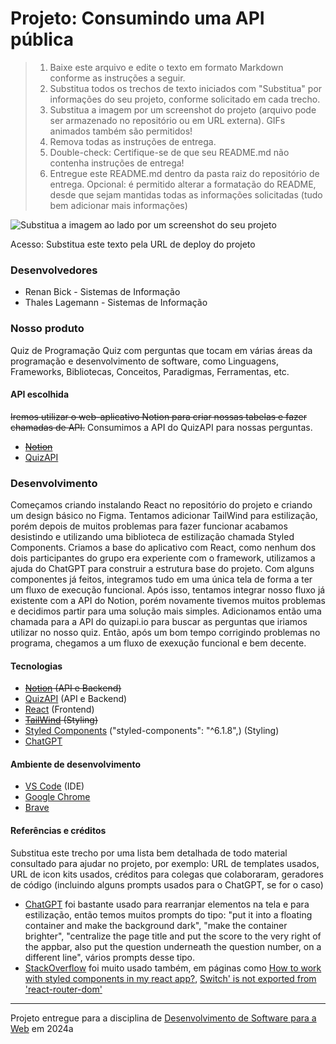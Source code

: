 # Projeto: Consumindo uma API pública

> 1. Baixe este arquivo e edite o texto em formato Markdown conforme as instruções a seguir.
> 2. Substitua todos os trechos de texto iniciados com "Substitua" por informações do seu projeto, conforme solicitado em cada trecho.
> 3. Substitua a imagem por um screenshot do projeto (arquivo pode ser armazenado no repositório ou em URL externa). GIFs animados também são permitidos!
> 4. Remova todas as instruções de entrega.
> 5. Double-check: Certifique-se de que seu README.md não contenha instruções de entrega!
> 6. Entregue este README.md dentro da pasta raiz do repositório de entrega.
> Opcional: é permitido alterar a formatação do README, desde que sejam mantidas todas as informações solicitadas (tudo bem adicionar mais informações)

![Substitua a imagem ao lado por um screenshot do seu projeto](https://img001.prntscr.com/file/img001/lcf6VqDwTuSUsRDRj04yOg.png "Screenshot do projeto")

Acesso: Substitua este texto pela URL de deploy do projeto

### Desenvolvedores

- Renan Bick - Sistemas de Informação
- Thales Lagemann - Sistemas de Informação

### Nosso produto

Quiz de Programação
Quiz com perguntas que tocam em várias áreas da programação e desenvolvimento de software, como Linguagens, Frameworks, Bibliotecas, Conceitos, Paradigmas, Ferramentas, etc.

#### API escolhida

~~Iremos utilizar o web-aplicativo Notion para criar nossas tabelas e fazer chamadas de API.~~
Consumimos a API do QuizAPI para nossas perguntas.

- [~~Notion~~](https://www.notion.so/pt-br)
- [QuizAPI](https://quizapi.io/)

### Desenvolvimento

Começamos criando instalando React no repositório do projeto e criando um design básico no Figma.
Tentamos adicionar TailWind para estilização, porém depois de muitos problemas para fazer funcionar acabamos desistindo e utilizando uma biblioteca de estilização chamada Styled Components.
Criamos a base do aplicativo com React, como nenhum dos dois participantes do grupo era experiente com o framework, utilizamos a ajuda do ChatGPT para construir a estrutura base do projeto.
Com alguns componentes já feitos, integramos tudo em uma única tela de forma a ter um fluxo de execução funcional.
Após isso, tentamos integrar nosso fluxo já existente com a API do Notion, porém novamente tivemos muitos problemas e decidimos partir para uma solução mais simples.
Adicionamos então uma chamada para a API do quizapi.io para buscar as perguntas que iriamos utilizar no nosso quiz.
Então, após um bom tempo corrigindo problemas no programa, chegamos a um fluxo de exexução funcional e bem decente.

#### Tecnologias

- ~~[Notion](https://www.notion.so/pt-br) (API e Backend)~~
- [QuizAPI](https://quizapi.io/) (API e Backend)
- [React](https://pt-br.legacy.reactjs.org/) (Frontend)
- ~~[TailWind](https://tailwindcss.com/) (Styling)~~
- [Styled Components](https://styled-components.com/) ("styled-components": "^6.1.8",) (Styling)
- [ChatGPT](https://chat.openai.com/)

#### Ambiente de desenvolvimento

- [VS Code](https://code.visualstudio.com/) (IDE)
- [Google Chrome](https://www.google.com/intl/pt-BR/chrome/)
- [Brave](https://brave.com/pt-br/)

#### Referências e créditos

Substitua este trecho por uma lista bem detalhada de todo material consultado para ajudar no projeto, por exemplo:  URL de templates usados, URL de icon kits usados, créditos para colegas que colaboraram, geradores de código (incluindo alguns prompts usados para o ChatGPT, se for o caso)
- [ChatGPT](https://chat.openai.com/) foi bastante usado para rearranjar elementos na tela e para estilização, então temos muitos prompts do tipo: "put it into a floating container and make the background dark", "make the container brighter", "centralize the page title and put the score to the very right of the appbar, also put the question underneath the question number, on a different line", vários prompts desse tipo.
- [StackOverflow](https://stackoverflow.com/) foi muito usado também, em páginas como [How to work with styled components in my react app?](https://stackoverflow.com/questions/42374080/how-to-work-with-styled-components-in-my-react-app), [Switch' is not exported from 'react-router-dom'](https://stackoverflow.com/questions/69843615/switch-is-not-exported-from-react-router-dom)
---
Projeto entregue para a disciplina de [Desenvolvimento de Software para a Web](http://github.com/andreainfufsm/elc1090-2024a) em 2024a